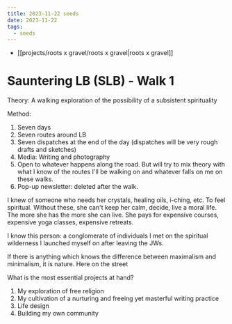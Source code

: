 ```yaml
---
title: 2023-11-22 seeds
date: 2023-11-22
tags:
  - seeds
---
```

- [[projects/roots x gravel/roots x gravel|roots x gravel]]

# Sauntering LB (SLB) - Walk 1

Theory: A walking exploration of the possibility of a subsistent spirituality

Method:
1. Seven days
2. Seven routes around LB
3. Seven dispatches at the end of the day (dispatches will be very rough drafts and sketches)
4. Media: Writing and photography
5. Open to whatever happens along the road. But will try to mix theory with what I know of the routes I'll be walking on and whatever falls on me on these walks.
6. Pop-up newsletter: deleted after the walk.

I knew of someone who needs her crystals, healing oils, i-ching, etc. To feel spiritual. Without these, she can't keep her calm, decide, live a moral life. The more she has the more she can live. She pays for expensive courses, expensive yoga classes, expensive retreats. 

I know this person: a conglomerate of individuals I met on the spiritual wilderness I launched myself on after leaving the JWs.

If there is anything which knows the difference between maximalism and minimalism, it is nature. Here on the street

What is the most essential projects at hand?

1. My exploration of free religion
2. My cultivation of a nurturing and freeing yet masterful writing practice
3. Life design
4. Building my own community